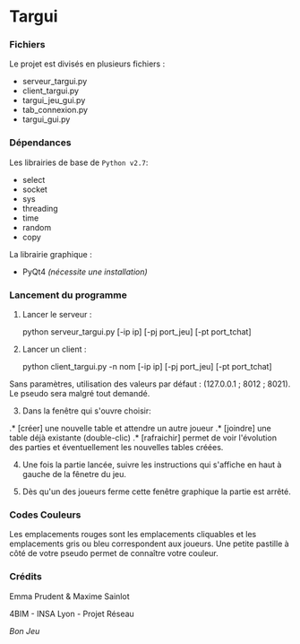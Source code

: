 # Targui #

### Fichiers ###

Le projet est divisés en plusieurs fichiers :

* serveur_targui.py
* client_targui.py
* targui_jeu_gui.py
* tab_connexion.py
* targui_gui.py

### Dépendances ###

Les librairies de base de `Python v2.7`:

* select
* socket
* sys
* threading
* time
* random
* copy 

La librairie graphique :

* PyQt4 _(nécessite une installation)_


### Lancement du programme ###


1. Lancer le serveur : 

    python serveur_targui.py [-ip ip] [-pj port_jeu] [-pt port_tchat]

2. Lancer un client : 

    python client_targui.py -n nom [-ip ip] [-pj port_jeu] [-pt port_tchat]

Sans paramètres, utilisation des valeurs par défaut : (127.0.0.1 ; 8012 ; 8021). Le pseudo sera malgré tout demandé.

3. Dans la fenêtre qui s'ouvre choisir:

.* [créer]		une nouvelle table et attendre un autre joueur 
.* [joindre]		une table déjà existante (double-clic) 
.* [rafraichir] 	permet de voir l'évolution des parties et éventuellement les nouvelles tables créées.

4. Une fois la partie lancée, suivre les instructions qui s'affiche en haut à gauche de la fênetre du jeu.

5. Dès qu'un des joueurs ferme cette fenêtre graphique la partie est arrêté.

### Codes Couleurs ###

Les emplacements rouges sont les emplacements cliquables et les emplacements gris ou bleu correspondent aux joueurs. Une petite pastille à côté de votre pseudo permet de connaître votre couleur.

### Crédits ###

Emma Prudent & Maxime Sainlot

4BIM - INSA Lyon - Projet Réseau

_Bon Jeu_